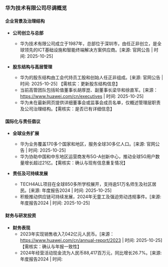 ### 华为技术有限公司尽调概览

#### 企业背景及治理结构

- **公司创立与总部**
  - 华为技术有限公司成立于1987年，总部位于深圳市，由任正非创立，是全球领先的ICT基础设施和智能终端解决方案供应商。[来源: 官网公告 | 时间: 2025-10-25]

- **股东结构与高层管理**
  - 华为的股东结构由工会代持员工股和创始人任正非组成。[来源: 官网公告 | 时间: 2025-10-25] 【需核实：更新股东结构信息】
  - 当前高管团队包括轮值董事长胡厚崑、副董事长梁华和徐直军。[来源：https://www.huawei.com/cn/executives | 时间: 2025-10-25]
  - 华为未在最新网页提供详细董事会或监事会成员名单，仅概述管理层职责及公司治理结构。【需核实：是否已有详细信息】

#### 国际化与责任倡议

- **全球业务扩展**
  - 华为业务覆盖170多个国家和地区，服务全球30多亿人口。[来源: 官网公告 | 时间: 2025-10-25]
  - 华为协助中国和中东地区运营商发布5G-A创新中心，推动全球5G用户数量增长超过21亿。【需核实：确认与现有信息重复情况】

- **责任及可持续发展**
  - TECH4ALL项目在全球850多所学校展开，支持逾51万名师生及社区居民。[来源: 年度报告2024 | 时间: 2025-10-25]
  - 积极推动供应链可持续发展，2024年无童工及强迫劳动违规事件。[来源: 年度报告2024 | 时间: 2025-10-25]

#### 财务与研发投资

- **财务表现**
  - 2023年实现销售收入7,042亿元人民币。[来源：https://www.huawei.com/cn/annual-report/2023 | 时间: 2025-10-25] 【需核实：确认与年报一致性】
  - 2024年经营活动现金流为人民币88,417百万元，同比增长26.7%。[来源: 年度报告2024 | 时间:
